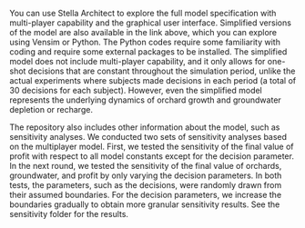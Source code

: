 You can use Stella Architect to explore the full model specification with multi-player capability and the graphical user interface. Simplified versions of the model are also available in the link above, which you can explore using Vensim or Python. The Python codes require some familiarity with coding and require some external packages to be installed. The simplified model does not include multi-player capability, and it only allows for one-shot decisions that are constant throughout the simulation period, unlike the actual experiments where subjects made decisions in each period (a total of 30 decisions for each subject). However, even the simplified model represents the underlying dynamics of orchard growth and groundwater depletion or recharge.

The repository also includes other information about the model, such as sensitivity analyses. We conducted two sets of sensitivity analyses based on the multiplayer model. First, we tested the sensitivity of the final value of profit with respect to all model constants except for the decision parameter. In the next round, we tested the sensitivity of the final value of orchards, groundwater, and profit by only varying the decision parameters. In both tests, the parameters, such as the decisions, were randomly drawn from their assumed boundaries. For the decision parameters, we increase the boundaries gradually to obtain more granular sensitivity results. See the sensitivity folder for the results. 
